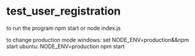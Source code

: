# test_user_registration

to run the program
npm start or node index.js

to change production mode 
windows: set NODE_ENV=production&&npm start
ubuntu: NODE_ENV=production npm start
